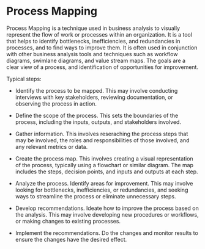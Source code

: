 # Process Mapping 

Process Mapping is a technique used in business analysis to visually represent the flow of work or processes within an organization. It is a tool that helps to identify bottlenecks, inefficiencies, and redundancies in processes, and to find ways to improve them. It is often used in conjunction with other business analysis tools and techniques such as workflow diagrams, swimlane diagrams, and value stream maps. The goals are a clear view of a process, and identification of opportunities for improvement. 

Typical steps:

* Identify the process to be mapped. This may involve conducting interviews with key stakeholders, reviewing documentation, or observing the process in action.

* Define the scope of the process. This sets the boundaries of the process, including the inputs, outputs, and stakeholders involved.

* Gather information. This involves reseraching the process steps that may be involved, the roles and responsibilities of those involved, and any relevant metrics or data.

* Create the process map. This involves creating a visual representation of the process, typically using a flowchart or similar diagram. The map includes the steps, decision points, and inputs and outputs at each step.

* Analyze the process. Identify areas for improvement. This may involve looking for bottlenecks, inefficiencies, or redundancies, and seeking ways to streamline the process or eliminate unnecessary steps.

* Develop recommendations. Ideate how to improve the process based on the analysis. This may involve developing new procedures or workflows, or making changes to existing processes.

* Implement the recommendations. Do the changes and monitor results to ensure the changes have the desired effect.
